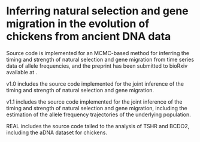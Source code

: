 # Inferring natural selection and gene migration in the evolution of chickens from ancient DNA data
Source code is implemented for an MCMC-based method for inferring the timing and strength of natural selection and gene migration from time series data of allele frequencies, and the preprint has been submitted to bioRxiv available at .

v1.0 includes the source code implemented for the joint inference of the timing and strength of natural selection and gene migration.

v1.1 includes the source code implemented for the joint inference of the timing and strength of natural selection and gene migration, including the estimation of the allele frequency trajectories of the underlying population.

REAL includes the source code tailed to the analysis of TSHR and BCDO2, including the aDNA dataset for chickens.
